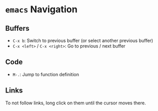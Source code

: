 # `emacs` Navigation

## Buffers

- `C-x b`: Switch to previous buffer (or select another previous buffer)
- `C-x <left>` / `C-x <right>`: Go to previous / next buffer

## Code

* `M-.`: Jump to function definition

## Links

To not follow links, long click on them until the cursor moves there.
